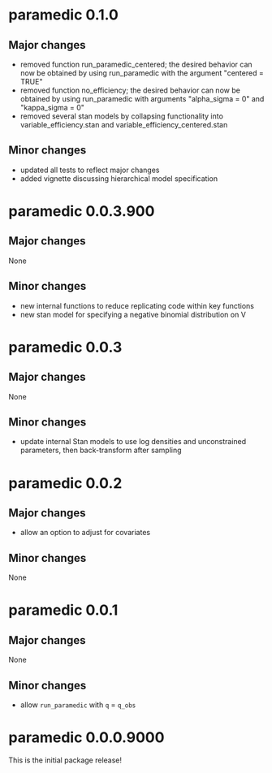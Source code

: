 # paramedic 0.1.0

## Major changes

* removed function run_paramedic_centered; the desired behavior can now be obtained by using run_paramedic with the argument "centered = TRUE"
* removed function no_efficiency; the desired behavior can now be obtained by using run_paramedic with arguments "alpha_sigma = 0" and "kappa_sigma = 0"
* removed several stan models by collapsing functionality into variable_efficiency.stan and variable_efficiency_centered.stan

## Minor changes

* updated all tests to reflect major changes
* added vignette discussing hierarchical model specification

# paramedic 0.0.3.900

## Major changes

None

## Minor changes

* new internal functions to reduce replicating code within key functions
* new stan model for specifying a negative binomial distribution on V

# paramedic 0.0.3

## Major changes

None

## Minor changes

* update internal Stan models to use log densities and unconstrained parameters, then back-transform after sampling

# paramedic 0.0.2

## Major changes

* allow an option to adjust for covariates

## Minor changes

None

# paramedic 0.0.1

## Major changes

None

## Minor changes

* allow `run_paramedic` with `q` = `q_obs`

# paramedic 0.0.0.9000

This is the initial package release!
